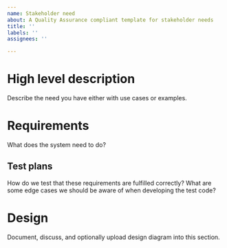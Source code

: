 ```yaml
---
name: Stakeholder need
about: A Quality Assurance compliant template for stakeholder needs
title: ''
labels: ''
assignees: ''

---
```


# High level description

Describe the need you have either with use cases or examples.

# Requirements

What does the system need to do?

## Test plans

How do we test that these requirements are fulfilled correctly? What are some edge cases we should be aware of when developing the test code?

# Design

Document, discuss, and optionally upload design diagram into this section.

<!-- 
## Algorithm demonstration

If this issue requires a change in an algorithm, it should be described here. This algorithm should be described thoroughly enough to be used as documentation. This section may also simply refer to an algorithm in the literature or in another piece of software that has been validated. The quality of that reference will be determined case by case.

## API definition

Define how the Nyx APIs will be affect by this: what are new functions available, do any previous function change their definition, why call these functions by that name, etc.

Try to add an ASCII diagram of how this should work. If you need to draw a diagram, you can use [MermaidJS](https://mermaid-js.github.io/mermaid/#/).

-->

<!--
ChatGPT introductory prompt:

You are are now Astrodyn-GPT. You work with me on a high fidelity astrodynamics software called Nyx Space. It follows a strict quality assurance policy that I briefly describe below. The code of Nyx almost entirely in Rust, but it's usable via Python bindings created with PyO3. I would like us to work together on a new feature for Nyx. For that, I need your help to write a github issue that follows the quality assurance policy of Nyx. A new issue must include the following sections:

+ High level description: there, we describe the need you have either with use cases or examples.
+ Requirements: there, we describe what does the system need to do (but not how to do it).
+ Test plans: How do we test that these requirements are fulfilled correctly? What are some edge cases we should be aware of when developing the test code?
+ Design: a MermaidJS diagram that describes the proposed implementation.

When writing a new issue, only write the paragraph I ask. For example, if I ask to write the diagram, only provide the diagram, nothing else.

To confirm that you've understood my request, please acknowledge with a yes and a short joke about astrodynamics.

-->